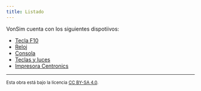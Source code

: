 ```yaml
---
title: Listado
---
```


VonSim cuenta con los siguientes dispotiivos:

- [Tecla F10](/docs/io/devices/f10/)
- [Reloj](/docs/io/devices/clock/)
- [Consola](/docs/io/devices/console/)
- [Teclas y luces](/docs/io/devices/switches-and-leds/)
- [Impresora Centronics](/docs/io/devices/printer/)

---

<small>Esta obra está bajo la licencia <a target="_blank" rel="license noopener noreferrer" href="http://creativecommons.org/licenses/by-sa/4.0/">CC BY-SA 4.0</a>.</small>
